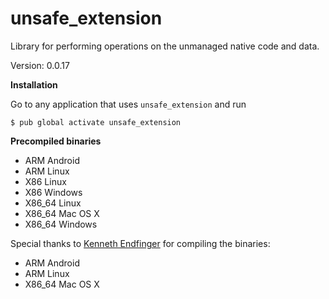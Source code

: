 unsafe_extension
=====

Library for performing operations on the unmanaged native code and data.

Version: 0.0.17

**Installation**

Go to any application that uses `unsafe_extension` and run

```
$ pub global activate unsafe_extension
```

**Precompiled binaries**  

- ARM Android
- ARM Linux
- X86 Linux
- X86 Windows
- X86_64 Linux
- X86_64 Mac OS X
- X86_64 Windows

Special thanks to [Kenneth Endfinger](https://github.com/kaendfinger) for compiling the binaries:

- ARM Android
- ARM Linux
- X86_64 Mac OS X
